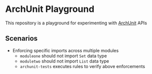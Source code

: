 # ArchUnit Playground
This repository is a playground for experimenting with [ArchUnit](https://www.archunit.org/) APIs

## Scenarios
 - Enforcing specific imports across multiple modules
   - `moduleone` should not import `Set` data type
   - `moduletwo` should not import `List` data type
   - `archunit-tests` executes rules to verify above enforcements